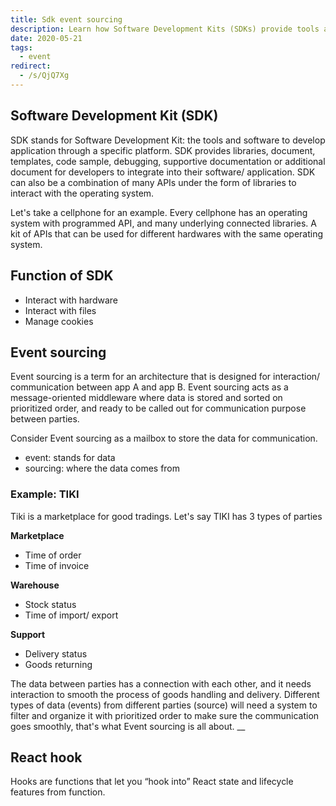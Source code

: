 ```yaml
---
title: Sdk event sourcing
description: Learn how Software Development Kits (SDKs) provide tools and APIs for app development, and discover how Event sourcing manages data communication between systems efficiently.
date: 2020-05-21
tags:
  - event
redirect:
  - /s/QjQ7Xg
---
```


## Software Development Kit (SDK)

SDK stands for Software Development Kit: the tools and software to develop application through a specific platform. SDK provides libraries, document, templates, code sample, debugging, supportive documentation or additional document for developers to integrate into their software/ application. SDK can also be a combination of many APIs under the form of libraries to interact with the operating system.

Let's take a cellphone for an example. Every cellphone has an operating system with programmed API, and many underlying connected libraries. A kit of APIs that can be used for different hardwares with the same operating system.

## Function of SDK

- Interact with hardware
- Interact with files
- Manage cookies

## Event sourcing

Event sourcing is a term for an architecture that is designed for interaction/ communication between app A and app B. Event sourcing acts as a message-oriented middleware where data is stored and sorted on prioritized order, and ready to be called out for communication purpose between parties.

Consider Event sourcing as a mailbox to store the data for communication.

- event: stands for data
- sourcing: where the data comes from

### Example: TIKI

Tiki is a marketplace for good tradings. Let's say TIKI has 3 types of parties

**Marketplace**

- Time of order
- Time of invoice

**Warehouse**

- Stock status
- Time of import/ export

**Support**

- Delivery status
- Goods returning

The data between parties has a connection with each other, and it needs interaction to smooth the process of goods handling and delivery. Different types of data (events) from different parties (source) will need a system to filter and organize it with prioritized order to make sure the communication goes smoothly, that's what Event sourcing is all about. \_\_

## React hook

Hooks are functions that let you “hook into” React state and lifecycle features from function.
